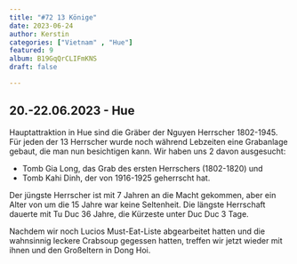 ```yaml
---
title: "#72 13 Könige"
date: 2023-06-24
author: Kerstin
categories: ["Vietnam" , "Hue"]
featured: 9
album: B19GqQrCLIFmKNS
draft: false

---
```


## 20.-22.06.2023 - Hue

Hauptattraktion in Hue sind die Gräber der Nguyen Herrscher 1802-1945. Für jeden der 13 Herrscher wurde noch während Lebzeiten eine Grabanlage gebaut, die man nun besichtigen kann. Wir haben uns 2 davon ausgesucht: 
- Tomb Gia Long, das Grab des ersten Herrschers (1802-1820) und
- Tomb Kahi Dinh, der von 1916-1925 geherrscht hat.

Der jüngste Herrscher ist mit 7 Jahren an die Macht gekommen, aber ein Alter von um die 15 Jahre war keine Seltenheit. Die längste Herrschaft dauerte mit Tu Duc 36 Jahre, die Kürzeste unter Duc Duc 3 Tage.

Nachdem wir noch Lucios Must-Eat-Liste abgearbeitet hatten und die wahnsinnig leckere Crabsoup gegessen hatten, treffen wir jetzt wieder mit ihnen und den Großeltern in Dong Hoi.
